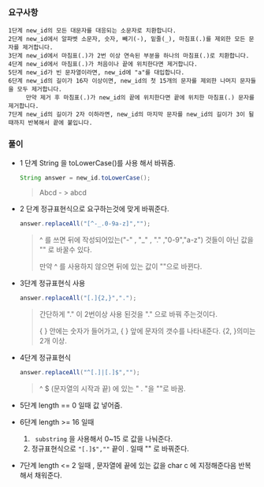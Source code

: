 ### 요구사항

```
1단계 new_id의 모든 대문자를 대응되는 소문자로 치환합니다.
2단계 new_id에서 알파벳 소문자, 숫자, 빼기(-), 밑줄(_), 마침표(.)를 제외한 모든 문자를 제거합니다.
3단계 new_id에서 마침표(.)가 2번 이상 연속된 부분을 하나의 마침표(.)로 치환합니다.
4단계 new_id에서 마침표(.)가 처음이나 끝에 위치한다면 제거합니다.
5단계 new_id가 빈 문자열이라면, new_id에 "a"를 대입합니다.
6단계 new_id의 길이가 16자 이상이면, new_id의 첫 15개의 문자를 제외한 나머지 문자들을 모두 제거합니다.
     만약 제거 후 마침표(.)가 new_id의 끝에 위치한다면 끝에 위치한 마침표(.) 문자를 제거합니다.
7단계 new_id의 길이가 2자 이하라면, new_id의 마지막 문자를 new_id의 길이가 3이 될 때까지 반복해서 끝에 붙입니다.
```

### 풀이

- 1 단계 String 을 toLowerCase()를 사용 해서 바꿔줌.

  ````java
  String answer = new_id.toLowerCase();
  ````

  > Abcd - > abcd

- 2 단계 정규표현식으로 요구하는것에 맞게 바꿔준다.

  ````java
  answer.replaceAll("[^-_.0-9a-z]","");
  ````

  > ^ 를 쓰면 뒤에 작성되어있는("-" , "_" , "." ,"0-9","a-z") 것들이 아닌 값을 "" 로 바꿀수 있다. 
  >
  > 만약 ^ 를 사용하지 않으면 뒤에 있는 값이 ""으로 바뀐다.

- 3단계  정규표현식 사용

  ```java
  answer.replaceAll("[.]{2,}",".");
  ```

  > 간단하게 "." 이 2번이상 사용 된것을 "." 으로 바꿔 주는것이다. 
  >
  > { } 안에는 숫자가 들어가고, { } 앞에 문자의 갯수를 나타내준다. {2, }의미는 2개 이상.

- 4단계 정규표현식

  ```java
  answer.replaceAll("^[.]|[.]$","");
  ```

  > ^  $ (문자열의 시작과 끝) 에 있는 " . "을 ""로 바꿈. 

- 5단계  length == 0 일때 값 넣어줌.
- 6단계  length >= 16 일때 
  1. ` substring` 을 사용해서 0~15 로 값을 나눠준다.
  2. 정규표현식으로  `"[.]$",""` 끝이 . 일때 "" 로 바꿔준다.
- 7단계 length <= 2 일때 , 문자열에 끝에 있는 값을 char c 에 지정해준다음 반복해서 채워준다. 
